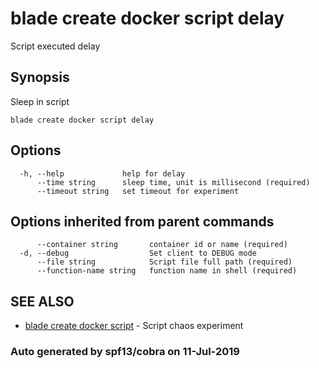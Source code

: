 # blade create docker script delay

Script executed delay

## Synopsis

Sleep in script

```text
blade create docker script delay
```

## Options

```text
  -h, --help             help for delay
      --time string      sleep time, unit is millisecond (required)
      --timeout string   set timeout for experiment
```

## Options inherited from parent commands

```text
      --container string       container id or name (required)
  -d, --debug                  Set client to DEBUG mode
      --file string            Script file full path (required)
      --function-name string   function name in shell (required)
```

## SEE ALSO

* [blade create docker script](blade_create_docker_script.md)     - Script chaos experiment

### Auto generated by spf13/cobra on 11-Jul-2019

